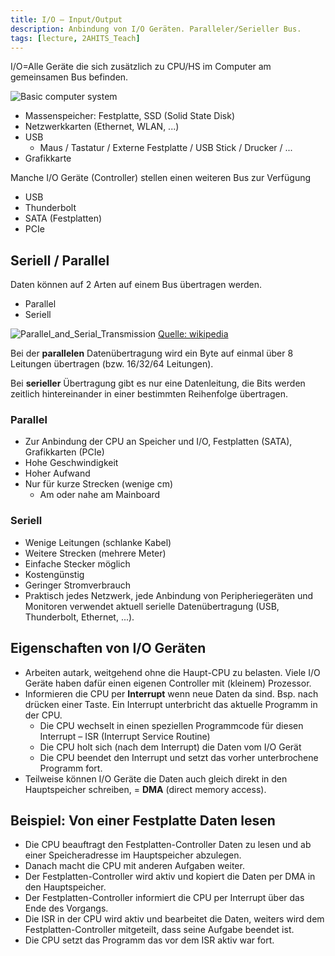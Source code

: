 ```yaml
---
title: I/O – Input/Output
description: Anbindung von I/O Geräten. Paralleler/Serieller Bus.
tags: [lecture, 2AHITS_Teach]
---
```


I/O=Alle Geräte die sich zusätzlich zu CPU/HS im Computer am gemeinsamen Bus befinden.

![Basic computer system](comparch/httpatomoreillycomsourceoreillyimages61604.png)

-   Massenspeicher: Festplatte, SSD (Solid State Disk)
-   Netzwerkkarten (Ethernet, WLAN, ...)
-   USB
    -   Maus / Tastatur / Externe Festplatte / USB Stick / Drucker / ...
-   Grafikkarte

Manche I/O Geräte (Controller) stellen einen weiteren Bus zur Verfügung

- USB
- Thunderbolt
- SATA (Festplatten)
- PCIe



## Seriell / Parallel

Daten können auf 2 Arten auf einem Bus übertragen werden.

- Parallel
- Seriell

![Parallel_and_Serial_Transmission](fig/Parallel_and_Serial_Transmission.png) 
[Quelle: wikipedia](https://de.wikipedia.org/wiki/Serielle_Datenübertragung)

Bei der **parallelen** Datenübertragung wird ein Byte auf einmal über 8 Leitungen übertragen (bzw. 16/32/64 Leitungen). 

Bei **serieller** Übertragung gibt es nur eine Datenleitung, die Bits werden zeitlich hintereinander in einer bestimmten Reihenfolge übertragen.

### Parallel

- Zur Anbindung der CPU an Speicher und I/O, Festplatten (SATA), Grafikkarten (PCIe)
- Hohe Geschwindigkeit
- Hoher Aufwand
- Nur für kurze Strecken (wenige cm)
  - Am oder nahe am Mainboard



### Seriell

- Wenige Leitungen (schlanke Kabel)
- Weitere Strecken (mehrere Meter)
- Einfache Stecker möglich
- Kostengünstig
- Geringer Stromverbrauch
- Praktisch jedes Netzwerk, jede Anbindung von Peripheriegeräten und Monitoren verwendet aktuell serielle Datenübertragung (USB, Thunderbolt, Ethernet, ...).



## Eigenschaften von I/O Geräten

-   Arbeiten autark, weitgehend ohne die Haupt-CPU zu belasten. Viele I/O Geräte haben dafür einen eigenen Controller mit (kleinem) Prozessor.
-   Informieren die CPU per **Interrupt** wenn neue Daten da sind. Bsp. nach drücken einer Taste. Ein Interrupt unterbricht das aktuelle Programm in der CPU. 
    -   Die CPU wechselt in einen speziellen Programmcode für diesen Interrupt – ISR (Interrupt Service Routine)
    -   Die CPU holt sich (nach dem Interrupt) die Daten vom I/O Gerät
    -   Die CPU beendet den Interrupt und setzt das vorher unterbrochene Programm fort.
-   Teilweise können I/O Geräte die Daten auch gleich direkt in den Hauptspeicher schreiben, = **DMA** (direct memory access).



## Beispiel: Von einer Festplatte Daten lesen

-   Die CPU beauftragt den Festplatten-Controller Daten zu lesen und ab einer Speicheradresse im Hauptspeicher abzulegen.
-   Danach macht die CPU mit anderen Aufgaben weiter.
-   Der Festplatten-Controller wird aktiv und kopiert die Daten per DMA in den Hauptspeicher.
-   Der Festplatten-Controller informiert die CPU per Interrupt über das Ende des Vorgangs.
-   Die ISR in der CPU wird aktiv und bearbeitet die Daten, weiters wird dem Festplatten-Controller mitgeteilt, dass seine Aufgabe beendet ist.
-   Die CPU setzt das Programm das vor dem ISR aktiv war fort.



